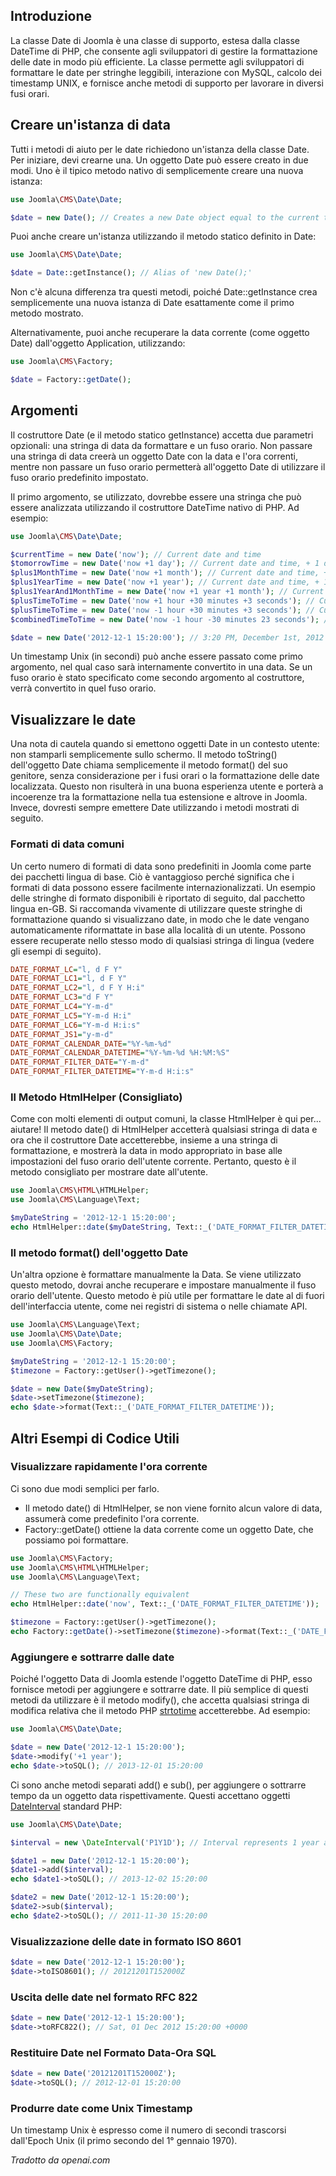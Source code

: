 <!-- Filename: How_to_use_JDate / Display title: Come utilizzare la classe Date -->

## Introduzione
La classe Date di Joomla è una classe di supporto, estesa dalla classe DateTime di PHP, che consente agli sviluppatori di gestire la formattazione delle date in modo più efficiente. La classe permette agli sviluppatori di formattare le date per stringhe leggibili, interazione con MySQL, calcolo dei timestamp UNIX, e fornisce anche metodi di supporto per lavorare in diversi fusi orari.

## Creare un'istanza di data

Tutti i metodi di aiuto per le date richiedono un'istanza della classe Date. Per iniziare, devi crearne una. Un oggetto Date può essere creato in due modi. Uno è il tipico metodo nativo di semplicemente creare una nuova istanza:

```php
use Joomla\CMS\Date\Date;

$date = new Date(); // Creates a new Date object equal to the current time.
```

Puoi anche creare un'istanza utilizzando il metodo statico definito in Date:

```php
use Joomla\CMS\Date\Date;

$date = Date::getInstance(); // Alias of 'new Date();'
```

Non c'è alcuna differenza tra questi metodi, poiché Date::getInstance crea semplicemente una nuova istanza di Date esattamente come il primo metodo mostrato.

Alternativamente, puoi anche recuperare la data corrente (come oggetto Date) dall'oggetto Application, utilizzando:
```php
use Joomla\CMS\Factory;

$date = Factory::getDate();
```

## Argomenti

Il costruttore Date (e il metodo statico getInstance) accetta due parametri opzionali: una stringa di data da formattare e un fuso orario. Non passare una stringa di data creerà un oggetto Date con la data e l'ora correnti, mentre non passare un fuso orario permetterà all'oggetto Date di utilizzare il fuso orario predefinito impostato.

Il primo argomento, se utilizzato, dovrebbe essere una stringa che può essere analizzata utilizzando il costruttore DateTime nativo di PHP. Ad esempio:
```php
use Joomla\CMS\Date\Date;

$currentTime = new Date('now'); // Current date and time
$tomorrowTime = new Date('now +1 day'); // Current date and time, + 1 day.
$plus1MonthTime = new Date('now +1 month'); // Current date and time, + 1 month.
$plus1YearTime = new Date('now +1 year'); // Current date and time, + 1 year.
$plus1YearAnd1MonthTime = new Date('now +1 year +1 month'); // Current date and time, + 1 year and 1 month.
$plusTimeToTime = new Date('now +1 hour +30 minutes +3 seconds'); // Current date and time, + 1 hour, 30 minutes and 3 seconds
$plusTimeToTime = new Date('now -1 hour +30 minutes +3 seconds'); // Current date and time, + 1 hour, 30 minutes and 3 seconds
$combinedTimeToTime = new Date('now -1 hour -30 minutes 23 seconds'); // Current date and time, - 1 hour, +30 minutes and +23 seconds

$date = new Date('2012-12-1 15:20:00'); // 3:20 PM, December 1st, 2012
```

Un timestamp Unix (in secondi) può anche essere passato come primo argomento, nel qual caso sarà internamente convertito in una data. Se un fuso orario è stato specificato come secondo argomento al costruttore, verrà convertito in quel fuso orario.

## Visualizzare le date

Una nota di cautela quando si emettono oggetti Date in un contesto utente: non stamparli semplicemente sullo schermo. Il metodo toString() dell'oggetto Date chiama semplicemente il metodo format() del suo genitore, senza considerazione per i fusi orari o la formattazione delle date localizzata. Questo non risulterà in una buona esperienza utente e porterà a incoerenze tra la formattazione nella tua estensione e altrove in Joomla. Invece, dovresti sempre emettere Date utilizzando i metodi mostrati di seguito.

### Formati di data comuni

Un certo numero di formati di data sono predefiniti in Joomla come parte dei pacchetti lingua di base. Ciò è vantaggioso perché significa che i formati di data possono essere facilmente internazionalizzati. Un esempio delle stringhe di formato disponibili è riportato di seguito, dal pacchetto lingua en-GB. Si raccomanda vivamente di utilizzare queste stringhe di formattazione quando si visualizzano date, in modo che le date vengano automaticamente riformattate in base alla località di un utente. Possono essere recuperate nello stesso modo di qualsiasi stringa di lingua (vedere gli esempi di seguito).

```ini
DATE_FORMAT_LC="l, d F Y"
DATE_FORMAT_LC1="l, d F Y"
DATE_FORMAT_LC2="l, d F Y H:i"
DATE_FORMAT_LC3="d F Y"
DATE_FORMAT_LC4="Y-m-d"
DATE_FORMAT_LC5="Y-m-d H:i"
DATE_FORMAT_LC6="Y-m-d H:i:s"
DATE_FORMAT_JS1="y-m-d"
DATE_FORMAT_CALENDAR_DATE="%Y-%m-%d"
DATE_FORMAT_CALENDAR_DATETIME="%Y-%m-%d %H:%M:%S"
DATE_FORMAT_FILTER_DATE="Y-m-d"
DATE_FORMAT_FILTER_DATETIME="Y-m-d H:i:s"
```

### Il Metodo HtmlHelper (Consigliato)

Come con molti elementi di output comuni, la classe HtmlHelper è qui per... aiutare! Il metodo date() di HtmlHelper accetterà qualsiasi stringa di data e ora che il costruttore Date accetterebbe, insieme a una stringa di formattazione, e mostrerà la data in modo appropriato in base alle impostazioni del fuso orario dell'utente corrente. Pertanto, questo è il metodo consigliato per mostrare date all'utente.

```php
use Joomla\CMS\HTML\HTMLHelper;
use Joomla\CMS\Language\Text;

$myDateString = '2012-12-1 15:20:00';
echo HtmlHelper::date($myDateString, Text::_('DATE_FORMAT_FILTER_DATETIME'));
```

### Il metodo format() dell'oggetto Date

Un'altra opzione è formattare manualmente la Data. Se viene utilizzato questo metodo, dovrai anche recuperare e impostare manualmente il fuso orario dell'utente. Questo metodo è più utile per formattare le date al di fuori dell'interfaccia utente, come nei registri di sistema o nelle chiamate API.

```php
use Joomla\CMS\Language\Text;
use Joomla\CMS\Date\Date;
use Joomla\CMS\Factory;

$myDateString = '2012-12-1 15:20:00';
$timezone = Factory::getUser()->getTimezone();

$date = new Date($myDateString);
$date->setTimezone($timezone);
echo $date->format(Text::_('DATE_FORMAT_FILTER_DATETIME'));
```

## Altri Esempi di Codice Utili

### Visualizzare rapidamente l'ora corrente

Ci sono due modi semplici per farlo.
- Il metodo date() di HtmlHelper, se non viene fornito alcun valore di data, assumerà come predefinito l'ora corrente.
- Factory::getDate() ottiene la data corrente come un oggetto Date, che possiamo poi formattare.

```php
use Joomla\CMS\Factory;
use Joomla\CMS\HTML\HTMLHelper;
use Joomla\CMS\Language\Text;

// These two are functionally equivalent
echo HtmlHelper::date('now', Text::_('DATE_FORMAT_FILTER_DATETIME'));

$timezone = Factory::getUser()->getTimezone();
echo Factory::getDate()->setTimezone($timezone)->format(Text::_('DATE_FORMAT_FILTER_DATETIME'));
```

### Aggiungere e sottrarre dalle date

Poiché l'oggetto Data di Joomla estende l'oggetto DateTime di PHP, esso fornisce metodi per aggiungere e sottrarre date. Il più semplice di questi metodi da utilizzare è il metodo modify(), che accetta qualsiasi stringa di modifica relativa che il metodo PHP [strtotime](https://www.php.net/manual/en/function.strtotime.php) accetterebbe. Ad esempio:

```php
use Joomla\CMS\Date\Date;

$date = new Date('2012-12-1 15:20:00');
$date->modify('+1 year');
echo $date->toSQL(); // 2013-12-01 15:20:00
```

Ci sono anche metodi separati add() e sub(), per aggiungere o sottrarre tempo da un oggetto data rispettivamente. Questi accettano oggetti [DateInterval](https://www.php.net/manual/en/class.dateinterval.php) standard PHP:

```php
use Joomla\CMS\Date\Date;

$interval = new \DateInterval('P1Y1D'); // Interval represents 1 year and 1 day

$date1 = new Date('2012-12-1 15:20:00');
$date1->add($interval);
echo $date1->toSQL(); // 2013-12-02 15:20:00

$date2 = new Date('2012-12-1 15:20:00');
$date2->sub($interval);
echo $date2->toSQL(); // 2011-11-30 15:20:00
```

### Visualizzazione delle date in formato ISO 8601

```php
$date = new Date('2012-12-1 15:20:00');
$date->toISO8601(); // 20121201T152000Z
```

### Uscita delle date nel formato RFC 822

```php
$date = new Date('2012-12-1 15:20:00');
$date->toRFC822(); // Sat, 01 Dec 2012 15:20:00 +0000
```

### Restituire Date nel Formato Data-Ora SQL

```php
$date = new Date('20121201T152000Z');
$date->toSQL(); // 2012-12-01 15:20:00
```

### Produrre date come Unix Timestamp

Un timestamp Unix è espresso come il numero di secondi trascorsi dall'Epoch Unix (il primo secondo del 1° gennaio 1970).

*Tradotto da openai.com*

